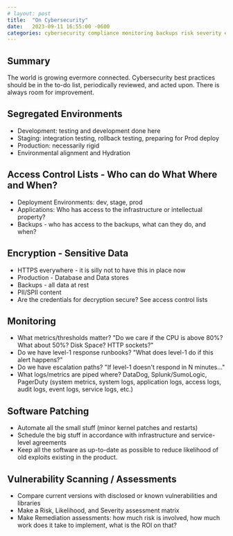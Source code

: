 ```yaml
---
# layout: post
title:  "On Cybersecurity"
date:   2023-09-11 16:55:00 -0600
categories: cybersecurity compliance monitoring backups risk severity encryption
---
```

## Summary
The world is growing evermore connected. Cybersecurity best practices should be in the to-do list, periodically reviewed, and acted upon. There is always room for improvement.

## Segregated Environments
* Development: testing and development done here
* Staging: integration testing, rollback testing, preparing for Prod deploy
* Production: necessarily rigid
* Environmental alignment and Hydration

## Access Control Lists - Who can do What Where and When?
* Deployment Environments: dev, stage, prod
* Applications: Who has access to the infrastructure or intellectual property?
* Backups - who has access to the backups, what can they do, and when?

## Encryption - Sensitive Data
* HTTPS everywhere - it is silly not to have this in place now
* Production - Database and Data stores
* Backups - all data at rest
* PII/SPII content
* Are the credentials for decryption secure? See access control lists

## Monitoring
* What metrics/thresholds matter? "Do we care if the CPU is above 80%? What about 50%? Disk Space? HTTP sockets?"
* Do we have level-1 response runbooks? "What does level-1 do if this alert happens?"
* Do we have escalation paths? "If level-1 doesn't respond in N minutes..."
* What logs/metrics are piped where? DataDog, Splunk/SumoLogic, PagerDuty (system metrics, system logs, application logs, access logs, audit logs, event logs, service logs, etc.)

## Software Patching
* Automate all the small stuff (minor kernel patches and restarts)
* Schedule the big stuff in accordance with infrastructure and service-level agreements
* Keep all the software as up-to-date as possible to reduce likelihood of old exploits existing in the product.

## Vulnerability Scanning / Assessments
* Compare current versions with disclosed or known vulnerabilities and libraries
* Make a Risk, Likelihood, and Severity assessment matrix
* Make Remediation assessments: how much risk is involved, how much work does it take to implement, what is the ROI on that?
